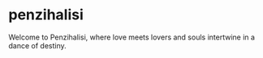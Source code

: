 # penzihalisi
Welcome to Penzihalisi, where love meets lovers and souls intertwine in a dance of destiny. 
